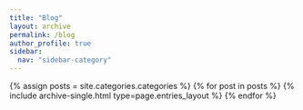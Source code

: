 ```yaml
---
title: "Blog"
layout: archive
permalink: /blog
author_profile: true
sidebar:
  nav: "sidebar-category"
---
```



{% assign posts = site.categories.categories %}
{% for post in posts %} {% include archive-single.html type=page.entries_layout %} {% endfor %}
